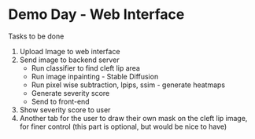 # Demo Day - Web Interface 

Tasks to be done

1. Upload Image to web interface
2. Send image to backend server
    * Run classifier to find cleft lip area
    * Run image inpainting - Stable Diffusion
    * Run pixel wise subtraction, lpips, ssim - generate heatmaps
    * Generate severity score
    * Send to front-end
3. Show severity score to user
4. Another tab for the user to draw their own mask on the cleft lip image, for finer control (this part is optional, but would be nice to have)

